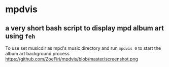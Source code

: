# mpdvis
## a very short bash script to display mpd album art using `feh`
To use set musicdir as mpd's music directory and run `mpdvis 0` to start the album art background process
https://github.com/ZoeFiri/mpdvis/blob/master/screenshot.png
